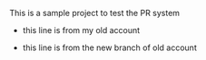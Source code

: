 This is a sample project to test the PR system

- this line is from my old account

- this line is from the new branch of old account
